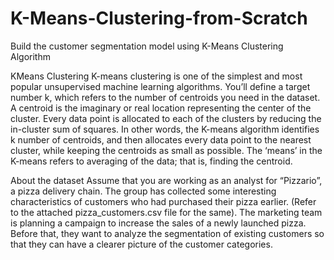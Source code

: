 # K-Means-Clustering-from-Scratch
Build the customer segmentation model using K-Means Clustering Algorithm

KMeans Clustering
K-means clustering is one of the simplest and most popular unsupervised machine learning algorithms. You’ll define a target number k, which refers to the number of centroids you need in the dataset. A centroid is the imaginary or real location representing the center of the cluster. Every data point is allocated to each of the clusters by reducing the in-cluster sum of squares. In other words, the K-means algorithm identifies k number of centroids, and then allocates every data point to the nearest cluster, while keeping the centroids as small as possible. The ‘means’ in the K-means refers to averaging of the data; that is, finding the centroid.

About the dataset
Assume that you are working as an analyst for “Pizzario”, a pizza delivery chain. The group has collected some interesting characteristics of customers who had purchased their pizza earlier. (Refer to the attached pizza_customers.csv file for the same). The marketing team is planning a campaign to increase the sales of a newly launched pizza. Before that, they want to analyze the segmentation of existing customers so that they can have a clearer picture of the customer categories.
